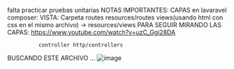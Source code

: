 
                          
falta practicar pruebas unitarias
NOTAS IMPORTANTES:
CAPAS en lavaravel composer:
VISTA:
      Carpeta routes resources/routes
              views(usando html con css en el mismo archivo) -> resources/views
              PARA SEGUIR MIRANDO LAS CAPAS: https://www.youtube.com/watch?v=uzC_Ggi28DA
              


              controller http/controllers

BUSCANDO ESTE ARCHIVO ...
![image](https://github.com/user-attachments/assets/84c09e35-3e2f-42d9-88ba-536c983adc18)







